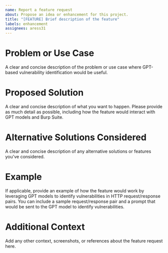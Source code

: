 ```yaml
---
name: Report a feature request
about: Propose an idea or enhancement for this project.
title: "[FEATURE] Brief description of the feature"
labels: enhancement
assignees: aress31
---
```


# Problem or Use Case

A clear and concise description of the problem or use case where GPT-based vulnerability identification would be useful.

# Proposed Solution

A clear and concise description of what you want to happen. Please provide as much detail as possible, including how the feature would interact with GPT models and Burp Suite.

# Alternative Solutions Considered

A clear and concise description of any alternative solutions or features you've considered.

# Example

If applicable, provide an example of how the feature would work by leveraging GPT models to identify vulnerabilities in HTTP request/response pairs. You can include a sample request/response pair and a prompt that would be sent to the GPT model to identify vulnerabilities.

# Additional Context

Add any other context, screenshots, or references about the feature request here.
